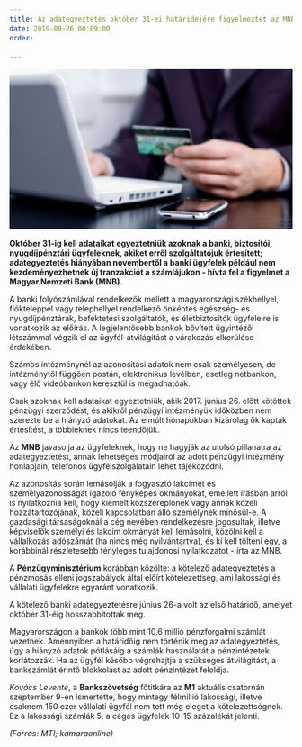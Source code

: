 ```yaml
---
title: Az adategyeztetés október 31-ei határidejére figyelmeztet az MNB
date: 2019-09-26 00:09:00
order: 

---
```

![](/uploads/94793_copy_1_bankolas.jpg)

**Október 31-ig kell adataikat egyeztetniük azoknak a banki, biztosítói, nyugdíjpénztári ügyfeleknek, akiket erről szolgáltatójuk értesített; adategyeztetés hiányában novembertől a banki ügyfelek például nem kezdeményezhetnek új tranzakciót a számlájukon - hívta fel a figyelmet a Magyar Nemzeti Bank (MNB).**

A banki folyószámlával rendelkezők mellett a magyarországi székhellyel, fiókteleppel vagy telephellyel rendelkező önkéntes egészség- és nyugdíjpénztárak, befektetési szolgáltatók, és életbiztosítók ügyfeleire is vonatkozik az előírás. A legjelentősebb bankok bővített ügyintézői létszámmal végzik el az ügyfél-átvilágítást a várakozás elkerülése érdekében.

Számos intézménynél az azonosítási adatok nem csak személyesen, de intézménytől függően postán, elektronikus levélben, esetleg netbankon, vagy élő videóbankon keresztül is megadhatóak.

Csak azoknak kell adataikat egyeztetniük, akik 2017. június 26. előtt kötöttek pénzügyi szerződést, és akikről pénzügyi intézményük időközben nem szerezte be a hiányzó adatokat. Az elmúlt hónapokban kizárólag ők kaptak értesítést, a többieknek nincs teendőjük.

Az **MNB** javasolja az ügyfeleknek, hogy ne hagyják az utolsó pillanatra az adategyeztetést, annak lehetséges módjairól az adott pénzügyi intézmény honlapjain, telefonos ügyfélszolgálatain lehet tájékozódni.

Az azonosítás során lemásolják a fogyasztó lakcímét és személyazonosságát igazoló fényképes okmányokat, emellett írásban arról is nyilatkoznia kell, hogy kiemelt közszereplőnek vagy annak közeli hozzátartozójának, közeli kapcsolatban álló személynek minősül-e. A gazdasági társaságoknál a cég nevében rendelkezésre jogosultak, illetve képviselők személyi és lakcím okmányát kell lemásolni, közölni kell a vállalkozás adószámát (ha nincs még nyilvántartva), és ki kell tölteni egy, a korábbinál részletesebb tényleges tulajdonosi nyilatkozatot - írta az MNB.

A **Pénzügyminisztérium** korábban közölte: a kötelező adategyeztetés a pénzmosás elleni jogszabályok által előírt kötelezettség, ami lakossági és vállalati ügyfelekre egyaránt vonatkozik.

A kötelező banki adategyeztetésre június 26-a volt az első határidő, amelyet október 31-éig hosszabbítottak meg.

Magyarországon a bankok több mint 10,6 millió pénzforgalmi számlát vezetnek. Amennyiben a határidőig nem történik meg az adategyeztetés, úgy a hiányzó adatok pótlásáig a számlák használatát a pénzintézetek korlátozzák. Ha az ügyfél később végrehajtja a szükséges átvilágítást, a bankszámlát érintő blokkolást az adott pénzintézet feloldja.

_Kovács Levente_, a **Bankszövetség** főtitkára az **M1** aktuális csatornán szeptember 9-én ismertette, hogy mintegy félmillió lakossági, illetve csaknem 150 ezer vállalati ügyfél nem tett még eleget a kötelezettségnek. Ez a lakossági számlák 5, a céges ügyfelek 10-15 százalékát jelenti.

_(Forrás: MTI; kamaraonline)_